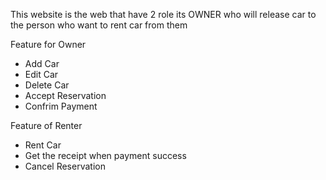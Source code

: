 This website is the web that have 2 role
its OWNER who will release car to the person who want to rent car from them 

Feature for Owner
- Add Car
- Edit Car
- Delete Car
- Accept Reservation
- Confrim Payment

Feature of Renter
- Rent Car
- Get the receipt when payment success
- Cancel Reservation
